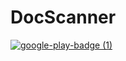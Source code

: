 # DocScanner

[![google-play-badge (1)](https://user-images.githubusercontent.com/31301266/105612092-a0b15b00-5ddf-11eb-94dc-2acbf8b8ee93.png)](https://play.google.com/store/apps/details?id=com.easyscan.docscanner)
